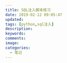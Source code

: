 ```yaml
---
title: SQL注入脚本练习
date: 2019-02-12 09:05:47
updated:
tags: [python,sql注入]
description:
keywords:
comments:
image:
categories:
  - 笔记
---
```


